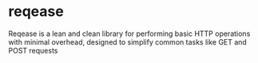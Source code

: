 # reqease
Reqease is a lean and clean library for performing basic HTTP operations with minimal overhead, designed to simplify common tasks like GET and POST requests